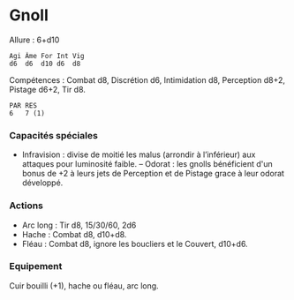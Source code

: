 
# Gnoll

Allure : 6+d10

	Agi	Âme	For	Int	Vig
	d6	d6	d10	d6	d8

Compétences : Combat d8, Discrétion d6, Intimidation d8, Perception d8+2, Pistage d6+2, Tir d8.

	PAR	RES
	6	7 (1)

### Capacités spéciales
- Infravision : divise de moitié les malus (arrondir à l’inférieur) aux attaques pour luminosité faible.
– Odorat : les gnolls bénéficient d'un bonus de +2 à leurs jets de Perception et de Pistage grace à leur odorat développé.

### Actions
- Arc long : Tir d8, 15/30/60, 2d6
- Hache : Combat d8, d10+d8.
- Fléau : Combat d8, ignore les boucliers et le Couvert, d10+d6.

### Equipement
Cuir bouilli (+1), hache ou fléau, arc long.
